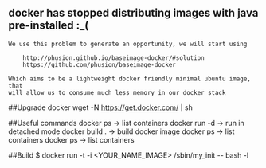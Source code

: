 ## docker has stopped distributing images with java pre-installed :_(
    We use this problem to generate an opportunity, we will start using

        http://phusion.github.io/baseimage-docker/#solution
        https://github.com/phusion/baseimage-docker

    Which aims to be a lightweight docker friendly minimal ubuntu image, that
    will allow us to consume much less memory in our docker stack

##Upgrade docker
    wget -N https://get.docker.com/ | sh

##Useful commands
    docker ps  -> list containers
    docker run -d  -> run in detached mode
    docker build .  -> build docker image
    docker ps  -> list containers
    docker ps  -> list containers

##Build
    $ docker run -t -i <YOUR_NAME_IMAGE> /sbin/my_init -- bash -l


